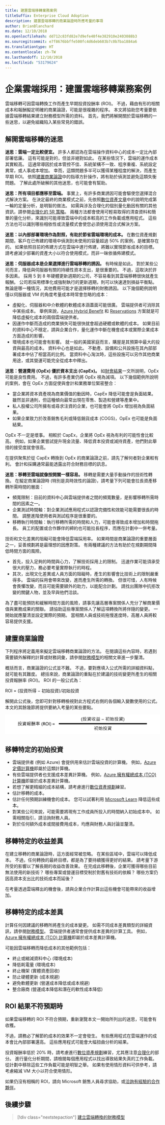 ```yaml
---
title: 建置雲端移轉業務案例
titleSuffix: Enterprise Cloud Adoption
description: 建置雲端移轉的商業論證時所應考量的事項
author: BrianBlanchard
ms.date: 12/10/2018
ms.openlocfilehash: dd712c83fd82e7d9efe40f4e382910e2403088b3
ms.sourcegitcommit: e7f8676bbffe500fc4d6deb603b7c0b7ba1884a6
ms.translationtype: HT
ms.contentlocale: zh-TW
ms.lasthandoff: 12/10/2018
ms.locfileid: "53179624"
---
```

# <a name="enterprise-cloud-adoption-building-a-cloud-migration-business-case"></a>企業雲端採用：建置雲端移轉業務案例

雲端移轉可因雲端轉換工作而產生早期投資投酬率 (ROI)。 不過，藉由有形的相關成本和報酬擬定明確的商業論證，可能是很複雜的程序。 本文將協助您考量要依據雲端移轉結果建立財務模型所需的資料。 首先，我們將解開關於雲端移轉的一些迷思，以避免組織陷入某些常見的錯誤。

## <a name="dispelling-cloud-migration-myths"></a>解開雲端移轉的迷思

**迷思：雲端一定比較便宜。** 許多人都認為在雲端操作資料中心的成本一定比內部部署低廉。 這有可能是對的，但並非絕對如此。 在某些情況下，雲端的運作成本其實較高。 這通常導因於成本管控不佳、系統架構不一致、程序重複、系統設定異常，或人事成本增加。 幸而，這類問題多半可以獲得某種程度的解決，而產生早期 ROI。 依照[建置商業論證](#building-the-business-justification)中的指導方針操作，將有助於偵測並避免這類失衡問題。 了解此處所破解的其他迷思，也可能會有幫助。

**迷思：所有項目都應移至雲端。** 事實上，有許多商業誘因可能會驅使您選擇混合式解決方案。 在決定最終的商業模式之前，先依照[數位資產文章](../digital-estate/5-rs-of-rationalization.md)中的說明完成第一輪的定量分析，是明智的做法。 如需與涉及合理化的個別量化動因有關的其他資訊，請參閱[合理化的 5R 策略](../digital-estate/5-rs-of-rationalization.md)。 兩種方法都會使用可輕易取得的清查資料和簡單的量化分析，來識別可能導致雲端中的成本較高的工作負載或應用程式。 這些方法也可以識別哪些相依性或流量模式會使您必須使用混合式解決方案。

**迷思：以內部部署環境作為對照，有助於節省雲端環境的成本。** 在數位資產規劃期間，客戶在已佈建的環境中偵測到未使用的容量超過 50% 的案例，是確實存在的。 如果依照目前的佈建方式在雲端中進行佈建，將難以實現節省成本的目標。 請考慮減少部署的資產大小以符合使用模式，而非一昧依循佈建模式。

**迷思：伺服器成本是企業選擇進行雲端移轉的誘因。** 有時候是如此。 對於某些公司而言，降低與伺服器有關的持續性資本支出，是很重要的。 不過，這取決於許多因素。 採用 5 到 8 年硬體更新週期的公司，不容易看到其雲端移轉很快就產生報酬。 公司若採用標準化或強制執行的更新週期，則可以快速達到損益平衡點。 無論是哪一種情況，其他費用可能才是選擇移轉的財務誘因。 以下幾個範例說明僅以伺服器或 VM 的角度考量成本時常會忽略的成本：

- 虛擬化、伺服器和中介軟體的軟體成本涵蓋面可能很廣。 雲端提供者可消除其中某些成本。 舉例來說，[Azure Hybrid Benefit](https://azure.microsoft.com/pricing/hybrid-benefit/#services) 和 [Reservations](https://azure.microsoft.com/reservations/) 方案就是可降低虛擬化成本的兩個雲端提供者。
- 因運作中斷而造成的商業損失可能很快就會超過硬體或軟體的成本。 如果目前的資料中心不穩定，請與企業合作，量化運作中斷在機會成本或實際企業成本方面造成的影響。
- 環境成本也可能會有影響。 就一般的美國家庭而言，購屋是其預算中最大的投資與最高的成本。 資料中心也是如此。 不動產、設備和公共設施在其內部部署成本中佔了相當高的比例。 當資料中心淘汰時，這些設施可以另作其他商業用途，或其營運可能完全從成本中釋出。

**迷思：營運費用 (OpEx) 優於資本支出 (CapEx)。** 如[財會結果](business-outcomes/fiscal-outcomes.md)一文所說明，OpEx 可能是良性費用。 不過，有許多產業仍將 OpEx 視為減項。 以下幾個範例所說明的案例，會在 OpEx 方面促使與會計和業務單位緊密整合：

- 當企業將資本資產視為商業價值的動因時，CapEx 降低可能會是負面結果。 雖然並非通則，但這種傾向最常出現在零售、製造和營建等產業中。
- 私人股權公司所擁有或尋求注資的企業，也可能會將 OpEx 增加視為負面結果。
- 如果企業致力於改善銷售毛利或降低銷貨成本 (COGS)，OpEx 也可能是負面結果。

OpEx 不一定是壞事。 相較於 CapEx，企業將 OpEx 視為有利的可能性會比較高。 例如，如果企業嘗試提升現金流量、降低資本投資或減持資產，他們對此舉措的接受度就會很高。

在提供聚焦於從 CapEx 轉換到 OpEx 的商業論證之前，請先了解何者對企業較有利。 會計和採購通常最能透露出符合財務目標的訊息。

**迷思：移轉至雲端就像按開關一樣容易。** 移轉是需要大量手動操作的技術性轉換。 在擬定商業論證時 (特別是具時效性的論證)，請考量下列可能會拉長資產移轉所需時間的層面：

- 頻寬限制：目前的資料中心與雲端提供者之間的頻寬數量，是影響移轉所需時間的因素之一。
- 企業測試時間軸：對企業測試應用程式以認證完備性和效能可能需要很長的時間。 調整進階使用者與測試程序是很重要的。
- 移轉執行時間軸：執行移轉所需的時間和人力，可能會導致成本增加和時間拖長。 員工的配置或合作夥伴的締約也可能拉長程序，而應在計劃中一併考量。

技術和文化差異的阻礙可能會降低雲端採用率。 如果時間是商業論證的重要層面之一，妥善規劃將是最理想的因應對策。 有兩種建議的方法有助於在規劃期間降低時間方面的風險。

- 首先，投入足夠的時間與心力，了解技術採用上的限制。 迅速作業可能須承受很大的壓力，務必要考量實際執行的時程。
- 其次，出現文化差異或人員方面的阻礙時，產生的影響會比技術上的限制嚴重得多。 雲端的採用會帶來改變，進而產生所需的轉換。 但很可惜，人有時候會畏懼改變，而且可能需要額外的助力，以能配合計劃。 請找出團隊中抗拒改變的關鍵人物，並及早與他們洽談。

為了盡可能預防和緩解時間方面的風險，請事先讓高層專案關係人充分了解商業價值與業務成果的關聯。 請協助這些專案關係人了解這項轉換所將伴隨的變更。 一開始就應釐清並設定實際的預期。 當相關人員或技術拖慢進度時，高層人員將較容易提供支援。

## <a name="building-the-business-justification"></a>建置商業論證

下列程序將定義用來擬定雲端移轉商業論證的方法。 在閱讀這些內容時，若遇到需要額外解釋的計算或財務詞彙，請參閱[財務模型](financial-models.md)的相關文章進一步釐清。

概括而言，商業論證的公式並不難。 不過，要對應填入公式所需的詳細資料點，就可能有其難度。 總括來說，商業論證的重點在於建議的技術變更所產生的相關投資報酬率 (ROI)。 ROI 的一般公式為：

ROI = (投資所得 &minus; 初始投資)/初始投資

解開此公式後，您即可針對移轉檢視對此方程式右側的各個輸入變數使用的公式。 本文的其餘幾節將提供要納入考量的某些要點。

![ROI 等於 (投資所得 – 投資成本)/投資成本](../_images/formula-roi.png)

## <a name="migration-specific-initial-investment"></a>移轉特定的初始投資

- 雲端提供者 (例如 Azure) 會提供用來估計雲端投資的計算機。 例如，[Azure 定價計算機](https://azure.microsoft.com/en-in/pricing/)即屬於這類計算機。
- 有些雲端提供者也支援成本差異計算機。 例如，[Azure 擁有權總成本 (TCO) 計算機](https://azure.com/tco)即屬於成本差異計算機。
- 若想了解更精細的成本結構，請考慮進行[數位資產規劃](../digital-estate/overview.md)練習。
- 估計移轉的成本。
- 估計任何預期訓練機會的成本。 您可以試著利用 [Microsoft Learn](https://docs.microsoft.com/learn/) 降低這些成本。
- 對某些公司來說，可能需要將現有工作成員所投入的時間納入初始成本中。 如需相關指引，請洽詢財務人員。
- 對於任何額外成本或間接費用成本，均應與財務人員討論並釐清。

## <a name="migration-specific-revenue-deltas"></a>移轉特定的收益差異

在建立移轉的商業論證時，這方面經常被忽略。 在某些區域中，雲端可以降低成本。 不過，任何轉換的最終目標，都是為了要持續獲得更好的結果。 請考量下游所受的影響以了解長期的收益改善效果。 在完成此移轉後，企業可獲得哪些目前無法使用的新技術？ 哪些專案或營運目標受制於對舊有技術的依賴？ 哪些方案仍因高資本支出比的技術成本而延後？

在考量透過雲端釋出的機會後，請與企業合作計算出這些機會可能帶來的收益增加。

## <a name="migration-specific-cost-deltas"></a>移轉特定的成本差異

計算任何因建議的移轉所將產生的成本變更。 如需不同成本差異類型的詳細資訊，請參閱[財務模型](financial-models.md)。 雲端提供者通常會提供成本差異的計算工具。 例如，[Azure 擁有權總成本 (TCO) 計算機](https://azure.com/tco)即屬於成本差異計算機。

可能因雲端移轉而降低成本的其他範例包括：

- 終止或縮減資料中心 (環境成本)
- 降低耗電量 (環境成本)
- 終止機架 (實體資產回收)
- 防止硬體更新 (成本規避)
- 避免軟體更新 (營運成本降低或成本規避)
- 整合廠商 (營運成本降低和潛在的軟性成本降低)

## <a name="when-roi-results-are-surprising"></a>ROI 結果不符預期時

如果雲端移轉的 ROI 不符合預期，重新瀏覽本文一開始所列出的迷思，可能會有收穫。

不過，請務必了解節約成本的效果不一定會發生。 有些應用程式在雲端運作的成本會比內部部署還高。 這些應用程式可能會大幅扭曲分析的結果。

投資報酬率低於 20% 時，請考慮進行[數位資產規劃](../digital-estate/overview.md)練習，尤其應注意[合理化](../digital-estate/rationalize.md)的部分。 進行量化分析期間，請檢閱每個應用程式以找出導致結果失真的工作負載。 從計劃中移除這些工作負載可能是明智之舉。 如果有使用情形資料可供參考，請考慮縮減 VM 大小以符合使用情形。

如果仍沒有相稱的 ROI，請向 Microsoft 銷售人員尋求協助，或[洽詢有經驗的合作夥伴](https://azure.microsoft.com/en-us/migration/partners/)。

## <a name="next-steps"></a>後續步驟

> [!div class="nextstepaction"]
> [建立雲端轉換的財務模型](financial-models.md)